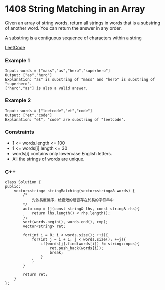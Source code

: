 # 1408 String Matching in an Array

Given an array of string words, return all strings in words that is a substring of another word. You can return the answer in any order.

A substring is a contiguous sequence of characters within a string

[LeetCode](https://leetcode.cn/problems/string-matching-in-an-array/)

### Example 1

```
Input: words = ["mass","as","hero","superhero"]
Output: ["as","hero"]
Explanation: "as" is substring of "mass" and "hero" is substring of "superhero".
["hero","as"] is also a valid answer.
```

### Example 2

```
Input: words = ["leetcode","et","code"]
Output: ["et","code"]
Explanation: "et", "code" are substring of "leetcode".
```
 

### Constraints

* 1 <= words.length <= 100
* 1 <= words[i].length <= 30
* words[i] contains only lowercase English letters.
* All the strings of words are unique.

### C++ 

```
class Solution {
public:
    vector<string> stringMatching(vector<string>& words) {
        /*
            先依長度排序，檢查短的是否存在於長的字符串中
        */
        auto cmp = [](const string& lhs, const string& rhs){
            return lhs.length() < rhs.length();
        };
        sort(words.begin(), words.end(), cmp);
        vector<string> ret;

        for(int i = 0; i < words.size(); ++i){
            for(int j = i + 1; j < words.size(); ++j){
                if(words[j].find(words[i]) != string::npos){
                    ret.push_back(words[i]);
                    break;
                }
            }
        }

        return ret;
    }
};
```